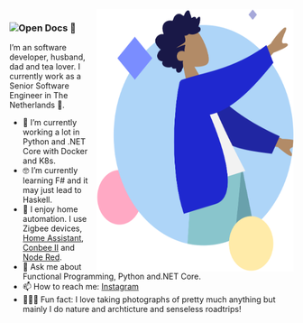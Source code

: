 <img align="right" src="https://github.com/chivandikwa/chivandikwa/blob/master/humaaans.png" alt="Illustration of Thulani being himself" width=350px height=465px/>

### ![Open Docs](https://img.shields.io/badge/Hi_my_name_is-Thulani-green?style=for-the-badge&logo=google-scholar) 👋

I’m an software developer, husband, dad and tea lover. I currently work as a Senior Software Engineer in The Netherlands 🌷. 

- 📱  I’m currently working a lot in Python and .NET Core with Docker and K8s.
- 🤓 I’m currently learning F# and it may just lead to Haskell.
- 💚 I enjoy home automation. I use Zigbee devices, [Home Assistant](https://github.com/home-assistant/core), [Conbee II](https://phoscon.de/en/conbee2/) and [Node Red](https://github.com/node-red/node-red). 
- 💬  Ask me about Functional Programming, Python and.NET Core.
- 📫  How to reach me: [Instagram](https://www.instagram.com/anashe.photography/)
- 🚴🏽‍♀️  Fun fact: I love taking photographs of pretty much anything but mainly I do nature and archticture and senseless roadtrips!


